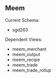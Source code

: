 ## Meem

Current Schema:

- sgd263

Dependent Views:

- meem_merchant
- meem_output
- meem_recipe
- meem_trade
- meem_trade_rollup
